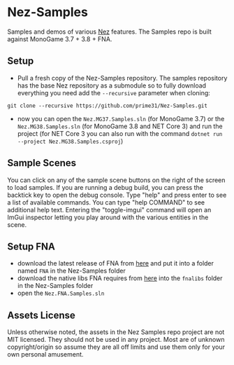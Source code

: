 # Nez-Samples

Samples and demos of various [Nez](https://github.com/prime31/Nez) features. The Samples repo is built against MonoGame 3.7 + 3.8 + FNA.


Setup
----
- Pull a fresh copy of the Nez-Samples repository. The samples repository has the base Nez repository as a submodule so to fully download everything you need add the `--recursive` parameter when cloning:

`git clone --recursive https://github.com/prime31/Nez-Samples.git`

- now you can open the `Nez.MG37.Samples.sln` (for MonoGame 3.7) or the `Nez.MG38.Samples.sln` (for MonoGame 3.8 and NET Core 3) and run the project (for NET Core 3 you can also run with the command `dotnet run --project Nez.MG38.Samples.csproj`)


Sample Scenes
----
You can click on any of the sample scene buttons on the right of the screen to load samples. If you are running a debug build, you can press the backtick key to open the debug console. Type "help" and press enter to see a list of available commands. You can type "help COMMAND" to see additional help text. Entering the "toggle-imgui" command will open an ImGui inspector letting you play around with the various entities in the scene.


Setup FNA
----
- download the latest release of FNA from [here](https://github.com/FNA-XNA/FNA/releases/tag/19.09) and put it into a folder named `FNA` in the Nez-Samples folder
- download the native libs FNA requires from [here](http://fna.flibitijibibo.com/archive/fnalibs.tar.bz2) into the `fnalibs` folder in the Nez-Samples folder
- open the `Nez.FNA.Samples.sln`


Assets License
----
Unless otherwise noted, the assets in the Nez Samples repo project are not MIT licensed. They should not be used in any project. Most are of unknown copyright/origin so assume they are all off limits and use them only for your own personal amusement.
